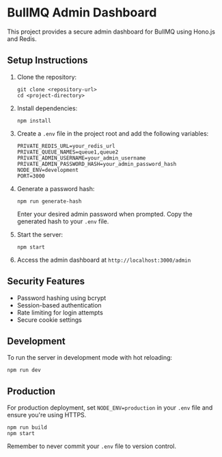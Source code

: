 # BullMQ Admin Dashboard

This project provides a secure admin dashboard for BullMQ using Hono.js and Redis.

## Setup Instructions

1. Clone the repository:
   ```
   git clone <repository-url>
   cd <project-directory>
   ```

2. Install dependencies:
   ```
   npm install
   ```

3. Create a `.env` file in the project root and add the following variables:
   ```
   PRIVATE_REDIS_URL=your_redis_url
   PRIVATE_QUEUE_NAMES=queue1,queue2
   PRIVATE_ADMIN_USERNAME=your_admin_username
   PRIVATE_ADMIN_PASSWORD_HASH=your_admin_password_hash
   NODE_ENV=development
   PORT=3000
   ```

4. Generate a password hash:
   ```
   npm run generate-hash
   ```
   Enter your desired admin password when prompted. Copy the generated hash to your `.env` file.

5. Start the server:
   ```
   npm start
   ```

6. Access the admin dashboard at `http://localhost:3000/admin`

## Security Features

- Password hashing using bcrypt
- Session-based authentication
- Rate limiting for login attempts
- Secure cookie settings

## Development

To run the server in development mode with hot reloading:

```
npm run dev
```

## Production

For production deployment, set `NODE_ENV=production` in your `.env` file and ensure you're using HTTPS.

```
npm run build
npm start
```

Remember to never commit your `.env` file to version control.
